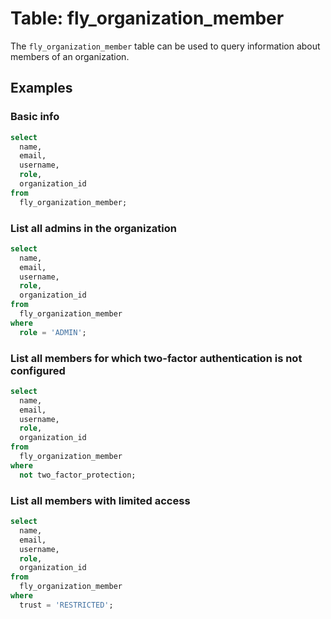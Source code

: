 # Table: fly_organization_member

The `fly_organization_member` table can be used to query information about members of an organization.

## Examples

### Basic info

```sql
select
  name,
  email,
  username,
  role,
  organization_id
from
  fly_organization_member;
```

### List all admins in the organization

```sql
select
  name,
  email,
  username,
  role,
  organization_id
from
  fly_organization_member
where
  role = 'ADMIN';
```

### List all members for which two-factor authentication is not configured

```sql
select
  name,
  email,
  username,
  role,
  organization_id
from
  fly_organization_member
where
  not two_factor_protection;
```

### List all members with limited access

```sql
select
  name,
  email,
  username,
  role,
  organization_id
from
  fly_organization_member
where
  trust = 'RESTRICTED';
```
